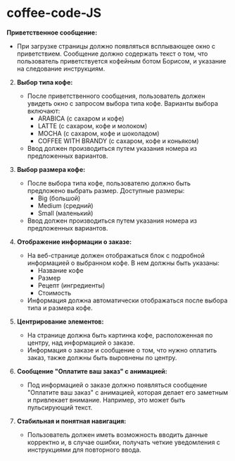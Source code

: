 # coffee-code-JS
**Приветственное сообщение:**
   - При загрузке страницы должно появляться всплывающее окно с приветствием. Сообщение должно содержать текст о том, что пользователь приветствуется кофейным ботом Борисом, и указание на следование инструкциям.

2. **Выбор типа кофе:**
   - После приветственного сообщения, пользователь должен увидеть окно с запросом выбора типа кофе. Варианты выбора включают:
     - ARABICA (с сахаром и кофе)
     - LATTE (с сахаром, кофе и молоком)
     - MOCHA (с сахаром, кофе и шоколадом)
     - COFFEE WITH BRANDY (с сахаром, кофе и коньяком)
   - Ввод должен производиться путем указания номера из предложенных вариантов.

3. **Выбор размера кофе:**
   - После выбора типа кофе, пользователю должно быть предложено выбрать размер. Доступные размеры:
     - Big (большой)
     - Medium (средний)
     - Small (маленький)
   - Ввод должен производиться путем указания номера из предложенных вариантов.

4. **Отображение информации о заказе:**
   - На веб-странице должен отображаться блок с подробной информацией о выбранном кофе. В нем должны быть указаны:
     - Название кофе
     - Размер
     - Рецепт (ингредиенты)
     - Стоимость
   - Информация должна автоматически отображаться после выбора типа и размера кофе.

5. **Центрирование элементов:**
   - На странице должна быть картинка кофе, расположенная по центру, над информацией о заказе.
   - Информация о заказе и сообщение о том, что нужно оплатить заказ, также должны быть выровнены по центру.

6. **Сообщение "Оплатите ваш заказ" с анимацией:**
   - Под информацией о заказе должно появляться сообщение "Оплатите ваш заказ" с анимацией, которая делает его заметным и привлекает внимание. Например, это может быть пульсирующий текст.

7. **Стабильная и понятная навигация:**
   - Пользователь должен иметь возможность вводить данные корректно и, в случае ошибки, получать четкие уведомления с инструкциями для повторного ввода.

